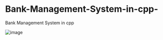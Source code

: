 # Bank-Management-System-in-cpp-
Bank Management System in cpp 

![image](https://user-images.githubusercontent.com/53042582/85026414-450e5780-b196-11ea-95a8-bc39c69fc787.png)
